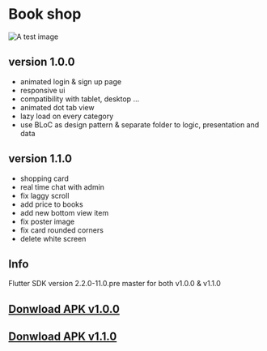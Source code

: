 # Book shop 

![A test image](http://yazdanmohammadi.ir/images/mockup.jpg)
## version 1.0.0
- animated login & sign up page
- responsive ui
- compatibility with tablet, desktop ...
- animated dot tab view
- lazy load on every category
- use BLoC as design pattern & separate folder to logic, presentation and data
## version 1.1.0
- shopping card
- real time chat with admin
- fix laggy scroll
- add price to books
- add new bottom view item
- fix poster image
- fix card rounded corners
- delete white screen 
## Info
Flutter SDK version 2.2.0-11.0.pre master for both v1.0.0 & v1.1.0
## [Donwload APK v1.0.0](http://yazdanmohammadi.ir/downloads/book_shop_v1.0.0.apk)
## [Donwload APK v1.1.0](http://yazdanmohammadi.ir/downloads/book_shop_v1.1.0.Build02.apk)


